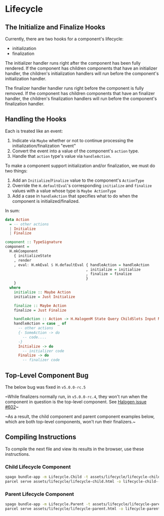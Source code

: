 # Lifecycle

## The Initialize and Finalize Hooks

Currently, there are two hooks for a component's lifecycle:
- initialization
- finalization

The initializer handler runs right after the component has been fully rendered. If the component has children components that have an initializer handler, the children's initialization handlers will run before the component's initialization handler.

The finalizer handler handler runs right before the component is fully removed. If the component has children components that have an finalizer handler, the children's finalization handlers will run before the component's finalization handler.

## Handling the Hooks

Each is treated like an event:
1. Indicate via `Maybe` whether or not to continue processing the initialization/finalization "event"
2. Convert the event into a value of the component's `action` type.
3. Handle that `action` type's value via `handleAction`.

To make a component support initialization and/or finalization, we must do two things:
1. Add an `Initialize`/`Finalize` value to the component's `ActionType`
2. Override the `H.defaultEval`'s corresponding `initialize` and `finalize` values with a value whose type is `Maybe ActionType`
3. Add a case in `handleAction` that specifies what to do when the component is initialized/finalized.

In sum:
```purescript
data Action
  = -- other actions
  | Initialize
  | Finalize

component :: TypeSignature
component =
  H.mkComponent
    { initializeState
    , render
    , eval: H.mkEval $ H.defaultEval { handleAction = handleAction
                                     , initialize = initialize
                                     , finalize = finalize
                                     }
    }
  where
    initialize :: Maybe Action
    initialize = Just Initialize

    finalize :: Maybe Action
    finalize = Just Finalize

    handleAction :: Action -> H.HalogenM State Query ChildSlots Input Message Monad Unit
    handleAction = case _ of
      -- other actions
      {- SomeAction -> do
        -- code....
      -}
      Initialize -> do
        -- initializer code
      Finalize -> do
        -- finalizer code
```

## Top-Level Component Bug

The below bug was fixed in `v5.0.0-rc.5`

~While finalizers normally run, in `v5.0.0-rc.4`, they won't run when the component in question is the top-level component. See [Halogen issue #602](https://github.com/slamdata/purescript-halogen/issues/602)~

~As a result, the child component and parent component examples below, which are both top-level components, won't run their finalizers.~

## Compiling Instructions

To compile the next file and view its results in the browser, use these instructions.

### Child Lifecycle Component

```bash
spago bundle-app -m Lifecycle.Child -t assets/lifecycle/lifecycle-child.js
parcel serve assets/lifecycle/lifecycle-child.html -o lifecycle-child--parcelified.html --open
```

### Parent Lifecycle Component

```bash
spago bundle-app -m Lifecycle.Parent -t assets/lifecycle/lifecycle-parent.js
parcel serve assets/lifecycle/lifecycle-parent.html -o lifecycle-parent--parcelified.html --open
```
